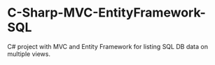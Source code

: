 # C-Sharp-MVC-EntityFramework-SQL
 C# project with MVC and Entity Framework for listing SQL DB data on multiple views.

